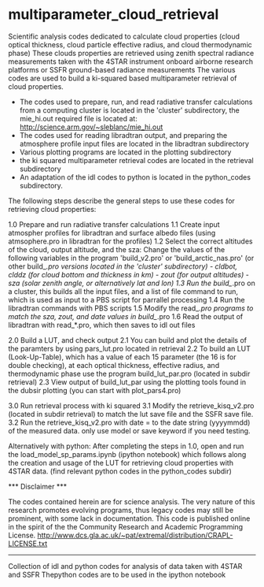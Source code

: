 # multiparameter_cloud_retrieval
Scientific analysis codes dedicated to calculate cloud properties (cloud optical thickness, cloud particle effective radius, and cloud thermodynamic phase)
These clouds properties are retrieved using zenith spectral radiance measurements taken with the 4STAR instrument onboard airborne research platforms or SSFR ground-based radiance measurements
The various codes are used to build a ki-squared based multiparameter retrieval of cloud properties. 

  - The codes used to prepare, run, and read radiative transfer calculations from a computing cluster is located in the 'cluster' subdirectory, the mie_hi.out required file is located at: http://science.arm.gov/~sleblanc/mie_hi.out
  - The codes used for reading libradtran output, and preparing the atmosphere profile input files are located in the libradtran subdirectory
  - Various plotting programs are located in the plotting subdirectory
  - the ki squared multiparameter retrieval codes are located in the retrieval subdirectory
  - An adaptation of the idl codes to python is located in the python_codes subdirectory.

The following steps describe the general steps to use these codes for retrieving cloud properties:

  1.0 Prepare and run radiative transfer calculations
    1.1 Create input atmospher profiles for libradtran and surface albedo files (using atmsophere.pro in libradtran for the profiles)
    1.2 Select the correct altitudes of the cloud, output altitude, and the sza: Change the values of the following variables in the program 'build_v2.pro' or 'build_arctic_nas.pro' (or other build_*.pro versions located in the 'cluster' subdirectory) 
                       - cldbot, clddz (for cloud bottom and thickness in km)
                       - zout (for output altitudes)
                       - sza (solar zenith angle, or alternatively lat and lon)
    1.3 Run the build_*.pro on a cluster, this builds all the input files, and a list of file command to run, which is used as input to a PBS script for parrallel processing
    1.4 Run the libradtran commands with PBS scripts
    1.5 Modify the read_*.pro programs to match the sza, zout, and date values in build_*.pro
    1.6 Read the output of libradtran with read_*.pro, which then saves to idl out files

  2.0 Build a LUT, and check output
    2.1 You can build and plot the details of the paramters by using pars_lut.pro located in retrieval
    2.2 To build an LUT (Look-Up-Table), which has a value of each 15 parameter (the 16 is for double checking), at each optical thickness, effective radius, and thermodynamic phase use the program build_lut_par.pro (located in subdir retrieval)
    2.3 View output of build_lut_par using the plotting tools found in the dubsir plotting (you can start with plot_pars4.pro)
  
  3.0 Run retrieval process with ki squared
    3.1 Modify the retrieve_kisq_v2.pro (located in subdir retrieval) to match the lut save file and the SSFR save file.
    3.2 Run the retrieve_kisq_v2.pro with date = to the date string (yyyymmdd) of the measured data. only use model or save keyword if you need testing.

  Alternatively with python:
  After completing the steps in 1.0, open and run the load_model_sp_params.ipynb (ipython notebook) which follows along the creation and usage of the LUT for retrieving cloud properties with 4STAR data. (find relevant python codes in the python_codes subdir)


*** Disclaimer ***

The codes contained herein are for science analysis. 
The very nature of this research promotes evolving programs, thus legacy codes may still be prominent, with some lack in documentation.
This code is published online in the spirit of the the Community Research and Academic Programming License. http://www.dcs.gla.ac.uk/~pat/extremal/distribution/CRAPL-LICENSE.txt
***


Collection of idl and python codes for analysis of data taken with 4STAR and SSFR
Thepython codes are to be used in the ipython notebook

